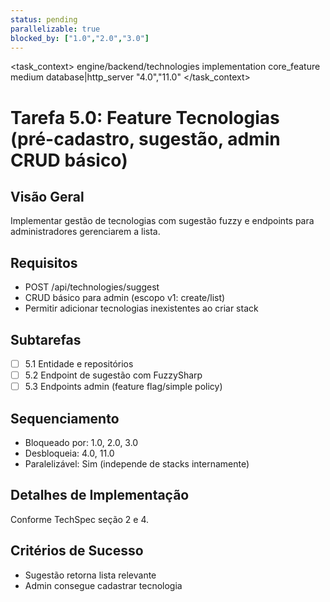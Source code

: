 ```yaml
---
status: pending
parallelizable: true
blocked_by: ["1.0","2.0","3.0"]
---
```


<task_context>
<domain>engine/backend/technologies</domain>
<type>implementation</type>
<scope>core_feature</scope>
<complexity>medium</complexity>
<dependencies>database|http_server</dependencies>
<unblocks>"4.0","11.0"</unblocks>
</task_context>

# Tarefa 5.0: Feature Tecnologias (pré-cadastro, sugestão, admin CRUD básico)

## Visão Geral
Implementar gestão de tecnologias com sugestão fuzzy e endpoints para administradores gerenciarem a lista.

## Requisitos
- POST /api/technologies/suggest
- CRUD básico para admin (escopo v1: create/list)
- Permitir adicionar tecnologias inexistentes ao criar stack

## Subtarefas
- [ ] 5.1 Entidade e repositórios
- [ ] 5.2 Endpoint de sugestão com FuzzySharp
- [ ] 5.3 Endpoints admin (feature flag/simple policy)

## Sequenciamento
- Bloqueado por: 1.0, 2.0, 3.0
- Desbloqueia: 4.0, 11.0
- Paralelizável: Sim (independe de stacks internamente)

## Detalhes de Implementação
Conforme TechSpec seção 2 e 4.

## Critérios de Sucesso
- Sugestão retorna lista relevante
- Admin consegue cadastrar tecnologia
